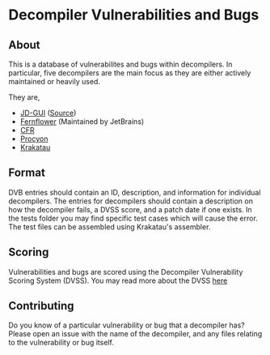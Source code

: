 # Decompiler Vulnerabilities and Bugs

## About

This is a database of vulnerabilites and bugs within decompilers. In particular, five decompilers are the main focus as they are either actively maintained or heavily used.

They are,

* [JD-GUI](http://jd.benow.ca/) ([Source](https://github.com/java-decompiler/jd-gui))
* [Fernflower](https://github.com/JetBrains/intellij-community/tree/master/plugins/java-decompiler/) (Maintained by JetBrains)
* [CFR](http://www.benf.org/other/cfr/)
* [Procyon](https://bitbucket.org/mstrobel/procyon/)
* [Krakatau](https://github.com/Storyyeller/Krakatau)

## Format

DVB entries should contain an ID, description, and information for individual decompilers.
The entries for decompilers should contain a description on how the decompiler fails, a DVSS score, and a patch date if one exists.
In the tests folder you may find specific test cases which will cause the error. The test files can be assembled using Krakatau's assembler.

## Scoring

Vulnerabilities and bugs are scored using the Decompiler Vulnerability Scoring System (DVSS). You may read more about the DVSS [here](https://github.com/helios-decompiler/decompiler-vulnerabilities-and-bugs/wiki/DVSS)

## Contributing

Do you know of a particular vulnerability or bug that a decompiler has? Please open an issue with the name of the decompiler, and any files relating to the vulnerability or bug itself.